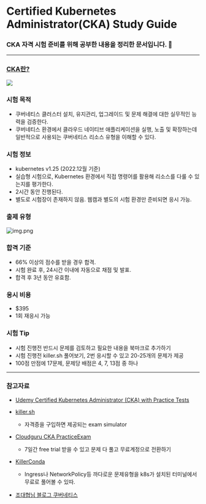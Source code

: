# Certified Kubernetes Administrator(CKA) Study Guide

<h3>CKA 자격 시험 준비를 위해 공부한 내용을 정리한 문서입니다. 🙌 </h3>

---
### [CKA란?](https://training.linuxfoundation.org/certification/certified-kubernetes-administrator-cka/)

<img src="../cka/images/1-2.png">

### 시험 목적
- 쿠버네티스 클러스터 설치, 유지관리, 업그레이드 및 문제 해결에 대한 실무적인 능력을 검증한다.
- 쿠버네티스 환경에서 클라우드 네이티브 애플리케이션을 실행, 노출 및 확장하는데 일반적으로 사용되는 쿠버네티스 리소스 유형을 이해할 수 있다.


### 시험 정보
- kubernetes v1.25 (2022.12월 기준)
- 실습형 시험으로, Kubernetes 환경에서 직접 명령어를 활용해 리소스를 다룰 수 있는지를 평가한다.
- 2시간 동안 진행된다.
- 별도로 시험장이 존재하지 않음.
웹캠과 별도의 시험 환경만 준비되면 응시 가능.

### 출제 유형

![img.png](../cka/images/1-3.png)

### 합격 기준

- 66% 이상의 점수를 받을 경우 합격.
- 시험 완료 후, 24시간 이내에 자동으로 채점 및 발표.
- 합격 후 3년 동안 유효함.

### 응시 비용
- $395
- 1회 재응시 가능

### 시험 Tip
- 시험 진행전 반드시 문제를 검토하고 필요한 내용을 북마크로 추가하기
- 시험 진행전 killer.sh 풀어보기, 2번 응시할 수 있고 20-25개의 문제가 제공
- 100점 만점에 17문제, 문제당 배점은 4, 7, 13점 중 하나

---
### 참고자료

- [Udemy Certified Kubernetes Administrator (CKA) with Practice Tests](https://www.udemy.com/course/certified-kubernetes-administrator-with-practice-tests/)
- [killer.sh](https://killer.sh/)
  - 자격증을 구입하면 제공되는 exam simulator

- [Cloudguru CKA PracticeExam](https://acloudguru.com/course/certified-kubernetes-administrator-cka)
  - 7일간 free trial 받을 수 있고 문제 다 풀고 무료계정으로 전환하기

- [KillerConda](https://killercoda.com/killer-shell-cka)
  - Ingress나 NetworkPolicy등 까다로운 문제유형을 k8s가 설치된 터미널에서 무료로 풀어볼 수 있따.

- [조대협님 블로그 쿠버네티스](https://bcho.tistory.com/category/%ED%81%B4%EB%9D%BC%EC%9A%B0%EB%93%9C%20%EC%BB%B4%ED%93%A8%ED%8C%85%20%26%20NoSQL/%EB%8F%84%EC%BB%A4%20%26%20%EC%BF%A0%EB%B2%84%EB%84%A4%ED%8B%B0%EC%8A%A4)